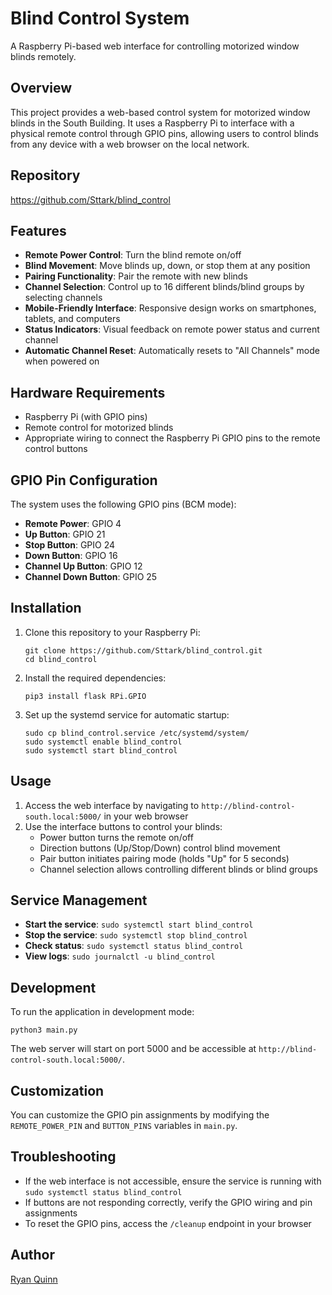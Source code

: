 # Blind Control System

A Raspberry Pi-based web interface for controlling motorized window blinds remotely.

## Overview

This project provides a web-based control system for motorized window blinds in the South Building. It uses a Raspberry Pi to interface with a physical remote control through GPIO pins, allowing users to control blinds from any device with a web browser on the local network.

## Repository

https://github.com/Sttark/blind_control

## Features

- **Remote Power Control**: Turn the blind remote on/off
- **Blind Movement**: Move blinds up, down, or stop them at any position
- **Pairing Functionality**: Pair the remote with new blinds
- **Channel Selection**: Control up to 16 different blinds/blind groups by selecting channels
- **Mobile-Friendly Interface**: Responsive design works on smartphones, tablets, and computers
- **Status Indicators**: Visual feedback on remote power status and current channel
- **Automatic Channel Reset**: Automatically resets to "All Channels" mode when powered on

## Hardware Requirements

- Raspberry Pi (with GPIO pins)
- Remote control for motorized blinds
- Appropriate wiring to connect the Raspberry Pi GPIO pins to the remote control buttons

## GPIO Pin Configuration

The system uses the following GPIO pins (BCM mode):

- **Remote Power**: GPIO 4
- **Up Button**: GPIO 21
- **Stop Button**: GPIO 24
- **Down Button**: GPIO 16
- **Channel Up Button**: GPIO 12
- **Channel Down Button**: GPIO 25

## Installation

1. Clone this repository to your Raspberry Pi:
   ```
   git clone https://github.com/Sttark/blind_control.git
   cd blind_control
   ```

2. Install the required dependencies:
   ```
   pip3 install flask RPi.GPIO
   ```

3. Set up the systemd service for automatic startup:
   ```
   sudo cp blind_control.service /etc/systemd/system/
   sudo systemctl enable blind_control
   sudo systemctl start blind_control
   ```

## Usage

1. Access the web interface by navigating to `http://blind-control-south.local:5000/` in your web browser
2. Use the interface buttons to control your blinds:
   - Power button turns the remote on/off
   - Direction buttons (Up/Stop/Down) control blind movement
   - Pair button initiates pairing mode (holds "Up" for 5 seconds)
   - Channel selection allows controlling different blinds or blind groups

## Service Management

- **Start the service**: `sudo systemctl start blind_control`
- **Stop the service**: `sudo systemctl stop blind_control`
- **Check status**: `sudo systemctl status blind_control`
- **View logs**: `sudo journalctl -u blind_control`

## Development

To run the application in development mode:

```
python3 main.py
```

The web server will start on port 5000 and be accessible at `http://blind-control-south.local:5000/`.

## Customization

You can customize the GPIO pin assignments by modifying the `REMOTE_POWER_PIN` and `BUTTON_PINS` variables in `main.py`.

## Troubleshooting

- If the web interface is not accessible, ensure the service is running with `sudo systemctl status blind_control`
- If buttons are not responding correctly, verify the GPIO wiring and pin assignments
- To reset the GPIO pins, access the `/cleanup` endpoint in your browser

## Author

[Ryan Quinn](https://github.com/Sttark)
